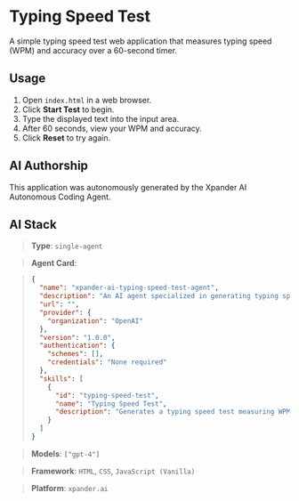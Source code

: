 # Typing Speed Test

A simple typing speed test web application that measures typing speed (WPM) and accuracy over a 60-second timer.

## Usage

1. Open `index.html` in a web browser.
2. Click **Start Test** to begin.
3. Type the displayed text into the input area.
4. After 60 seconds, view your WPM and accuracy.
5. Click **Reset** to try again.

## AI Authorship

This application was autonomously generated by the Xpander AI Autonomous Coding Agent.

## AI Stack

> **Type**: `single-agent`

> **Agent Card**:

> ```json
> {
>   "name": "xpander-ai-typing-speed-test-agent",
>   "description": "An AI agent specialized in generating typing speed test web applications",
>   "url": "",
>   "provider": {
>     "organization": "OpenAI"
>   },
>   "version": "1.0.0",
>   "authentication": {
>     "schemes": [],
>     "credentials": "None required"
>   },
>   "skills": [
>     {
>       "id": "typing-speed-test",
>       "name": "Typing Speed Test",
>       "description": "Generates a typing speed test measuring WPM and accuracy"
>     }
>   ]
> }
> ```

> **Models**: `["gpt-4"]`

> **Framework**: `HTML`, `CSS`, `JavaScript (Vanilla)`

> **Platform**: `xpander.ai`